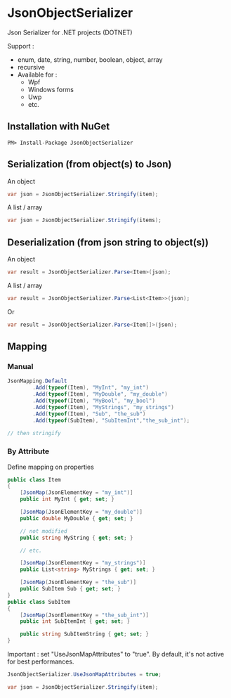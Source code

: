 # JsonObjectSerializer
Json Serializer for .NET projects (DOTNET)


Support :
- enum, date, string, number, boolean, object, array
- recursive
- Available for :
    - Wpf
    - Windows forms
    - Uwp
    - etc.


## Installation with NuGet

```
PM> Install-Package JsonObjectSerializer
```

## Serialization (from object(s) to Json)

An object

```cs
var json = JsonObjectSerializer.Stringify(item);
```

A list / array
```cs
var json = JsonObjectSerializer.Stringify(items);
```


## Deserialization (from json string to object(s))
An object

```cs
var result = JsonObjectSerializer.Parse<Item>(json);
```

A list / array
```cs
var result = JsonObjectSerializer.Parse<List<Item>>(json);
```
Or
```cs
var result = JsonObjectSerializer.Parse<Item[]>(json);
```

## Mapping


### Manual
```cs
JsonMapping.Default
        .Add(typeof(Item), "MyInt", "my_int")
        .Add(typeof(Item), "MyDouble", "my_double")
        .Add(typeof(Item), "MyBool", "my_bool")
        .Add(typeof(Item), "MyStrings", "my_strings")
        .Add(typeof(Item), "Sub", "the_sub")
        .Add(typeof(SubItem), "SubItemInt","the_sub_int");
                
// then stringify
```


### By Attribute

Define mapping on properties

```cs
public class Item
{
    [JsonMap(JsonElementKey = "my_int")]
    public int MyInt { get; set; }

    [JsonMap(JsonElementKey = "my_double")]
    public double MyDouble { get; set; }

    // not modified
    public string MyString { get; set; }

    // etc.

    [JsonMap(JsonElementKey = "my_strings")]
    public List<string> MyStrings { get; set; }

    [JsonMap(JsonElementKey = "the_sub")]
    public SubItem Sub { get; set; }
}
public class SubItem
{
    [JsonMap(JsonElementKey = "the_sub_int")]
    public int SubItemInt { get; set; }

    public string SubItemString { get; set; }
}
```

Important : set "UseJsonMapAttributes" to "true". By default, it's not active for best performances.

```cs
JsonObjectSerializer.UseJsonMapAttributes = true;

var json = JsonObjectSerializer.Stringify(item);
```
